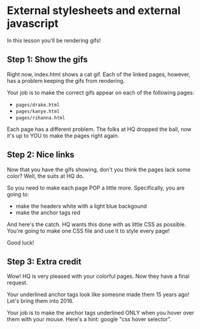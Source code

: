 # External stylesheets and external javascript

In this lesson you'll be rendering gifs!

## Step 1: Show the gifs

Right now, index.html shows a cat gif.
Each of the linked pages, however,
has a problem keeping the gifs from rendering.

Your job is to make the correct gifs appear on each of the following pages:

* `pages/drake.html`
* `pages/kanye.html`
* `pages/rihanna.html`

Each page has a different problem. The folks at HQ dropped the
ball, now it's up to YOU to make the pages right again.

## Step 2: Nice links

Now that you have the gifs showing, don't you think
the pages lack some color? Well, the suits at HQ do.

So you need to make each page POP a little more. Specifically,
you are going to:

* make the headers white with a light blue backgound
* make the anchor tags red

And here's the catch. HQ wants this done with as little CSS as possible.
You're going to make one CSS file and use it to style every page!

Good luck!

## Step 3: Extra credit

Wow! HQ is very pleased with your colorful pages.
Now they have a final request.

Your underlined anchor tags look like someone made them 15 years ago!
Let's bring them into 2016.

Your job is to make the anchor tags underlined
ONLY when you hover over them with your mouse.
Here's a hint: google "css hover selector".